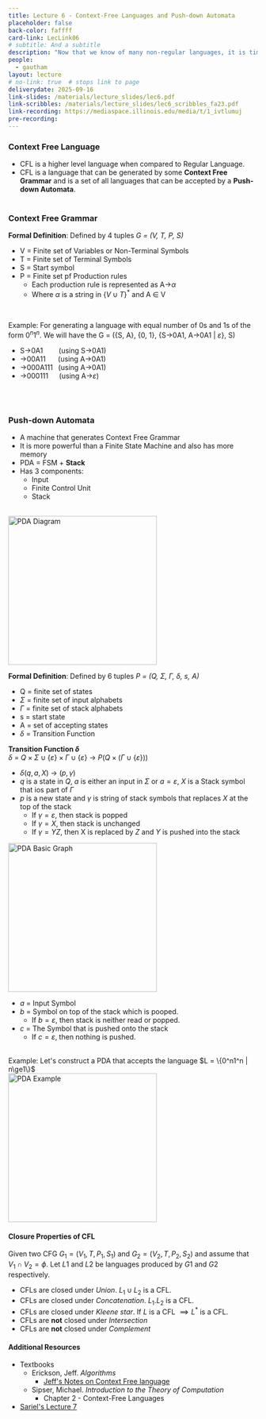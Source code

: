 ```yaml
---
title: Lecture 6 - Context-Free Languages and Push-down Automata
placeholder: false
back-color: faffff
card-link: LecLink06
# subtitle: And a subtitle
description: "Now that we know of many non-regular languages, it is time to investigate the next computability class - context-free languages." 
people:
  - gautham
layout: lecture
# no-link: true  # stops link to page 
deliverydate: 2025-09-16
link-slides: /materials/lecture_slides/lec6.pdf
link-scribbles: /materials/lecture_slides/lec6_scribbles_fa23.pdf
link-recording: https://mediaspace.illinois.edu/media/t/1_ivtlumuj
pre-recording: 
---
```


<!-- Gautham's content begin-->
### Context Free Language
- CFL is a higher level language when compared to Regular Language.
- CFL is a language that can be generated by some **Context Free Grammar** and is a set of all languages that can be accepted by a **Push-down Automata**.
<br><br>


### Context Free Grammar
**Formal Definition**: Defined by 4 tuples *G = (V, T, P, S)*
- V = Finite set of Variables or Non-Terminal Symbols
- T = Finite set of Terminal Symbols
- S = Start symbol
- P = Finite set pf Production rules    
    - Each production rule is represented as A&rarr;$\alpha$
    - Where $\alpha$ is a string in $\{V \cup T\}^*$ and A $\in$ V
<br>


Example: For generating a language with equal number of 0s and 1s of the form $0^{n}1^{n}$. We will have the G = (\{S, A\}, \{0, 1\}, \{S&rarr;0A1, A&rarr;0A1 | $\varepsilon$\}, S)
- S&rarr;0A1 &emsp;&emsp;(using S&rarr;0A1)
-  &rarr;00A11 &emsp;&ensp;(using A&rarr;0A1)
-  &rarr;000A111 &ensp;(using A&rarr;0A1)
-  &rarr;000111 &emsp;&nbsp;(using A&rarr;$\varepsilon$\)

<br><br>

### Push-down Automata
- A machine that generates Context Free Grammar
- It is more powerful than a Finite State Machine and also has more memory
- PDA = FSM +  **Stack**
- Has 3 components:
    - Input
    - Finite Control Unit
    - Stack
<br><br>

<img src="/img/lectures/Lec7/PDA_Diagram.png" alt="PDA Diagram" style="height: 300px;">

**Formal Definition**: Defined by 6 tuples *P = (Q, $\Sigma$, $\Gamma$, $\delta$, s, A)*
- Q = finite set of states
- $\Sigma$ = finite set of input alphabets
- $\Gamma$ = finite set of stack alphabets
- s = start state
- A = set of accepting states
- $\delta$ = Transition Function


<b>Transition Function $\delta$ </b><br>
$\delta$ = $Q\times\Sigma \cup \{\varepsilon\}\times\Gamma \cup \{\varepsilon\}$ &rarr; $P(Q \times (\Gamma\cup\{\varepsilon\}))$
- $\delta(q, a, X)$ &rarr; $(p, \gamma)$
- $q$ is a state in $Q$, $a$ is either an input in $\Sigma$ or $a=\varepsilon$, $X$ is a Stack symbol that ios part of $\Gamma$
- $p$ is a new state and $\gamma$ is string of stack symbols that replaces $X$ at the top of the stack
    - If $\gamma = \varepsilon$, then stack is popped
    - If $\gamma = X$, then stack is unchanged
    - If $\gamma = YZ$, then X is replaced by $Z$ and $Y$ is pushed into the stack

<img src="/img/lectures/Lec7/PDA_BasicGraph.png" alt="PDA Basic Graph" style="width: 300px;">

- $a$ = Input Symbol
- $b$ = Symbol on top of the stack which is pooped.
    - If $b=\varepsilon$, then stack is neither read or popped.
- $c$ = The Symbol that is pushed onto the stack
    - If $c=\varepsilon$, then nothing is pushed.


<br>
Example: Let's construct a PDA that accepts the language $L = \{0^n1^n | n\ge1\}$
<br>
<img src="/img/lectures/Lec7/PDA_0n1n.png" alt="PDA Example" style="height: 300px;">

#### **Closure Properties** of CFL
Given two CFG $G_1 = (V_1, T, P_1, S_1)$ and $G_2 = (V_2, T, P_2, S_2)$ and assume that $V_1 \cap V_2 = \phi$. Let $L1$ and $L2$ be languages produced by $G1$ and $G2$ respectively.
- CFLs are closed under *Union*. $L_1 \cup L_2$ is  a CFL.
- CFLs are closed under *Concatenation*. $L_1 . L_2$ is  a CFL.
- CFLs are closed under *Kleene star*. If $L$ is a CFL $\implies L^*$ is a CFL.
- CFLs are **not** closed under *Intersection*
- CFLs are **not** closed under *Complement*

<!-- Gautham's content end-->

<h4>Additional Resources</h4>

* Textbooks 
  * Erickson, Jeff. *Algorithms* 
    * [Jeff's Notes on Context Free language](http://jeffe.cs.illinois.edu/teaching/algorithms/models/05-context-free.pdf)
  * Sipser, Michael. *Introduction to the Theory of Computation*
    * Chapter 2 - Context-Free Languages 
* [Sariel's Lecture 7](https://www.youtube.com/watch?v=NwzQMETmpi4&list=PLaEwgrahG-LoFinaaQ9YQeLQ_ARNEj783&pp=iAQB)

